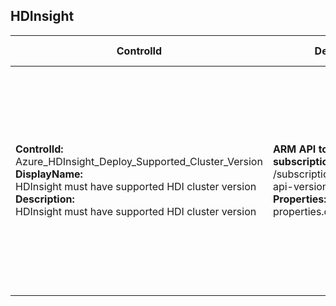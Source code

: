 ## HDInsight

| ControlId | Dependent Azure API(s) and Properties | Control spec-let |
|-----------|-------------------------------------|------------------|
| <b>ControlId:</b><br>Azure_HDInsight_Deploy_Supported_Cluster_Version<br><b>DisplayName:</b><br>HDInsight must have supported HDI cluster version<br><b>Description: </b><br> HDInsight must have supported HDI cluster version |<b> ARM API to lists all the HDInsight clusters under the subscription. </b> </br> /subscriptions/{0}/providers/Microsoft.HDInsight/clusters? <br> api-version=2018-06-01-preview <br><b>Properties:</b><br> properties.clusterVersion | <b>Passed: </b><br> Cluster version is greater or equal to minimum reequired version (e.g. 3.6.0). <br><b>Failed: </b><br> Cluster verison is less than minimum required version. |
